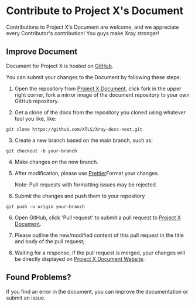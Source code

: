 # Contribute to Project X's Document

Contributions to Project X's Document are welcome, and we appreciate every Contributor's contribution! You guys make Xray stronger!

## Improve Document

Document for Project X is hosted on [GitHub](https://github.com/XTLS/Xray-docs-next).

You can submit your changes to the Document by following these steps:

1. Open the repository from [Project X Document](https://github.com/XTLS/Xray-docs-next), click fork in the upper right corner, fork a mirror image of the document repository to your own GitHub repository.

2. Get a clone of the docs from the repository you cloned using whatever tool you like, like:

```
git clone https://github.com/XTLS/Xray-docs-next.git
```

3. Create a new branch based on the main branch, such as:

```
git checkout -b your-branch
```

4. Make changes on the new branch.

5. After modification, please use [Prettier](https://prettier.io/docs/en/install.html)Format your changes.

   Note: Pull requests with formatting issues may be rejected.

6. Submit the changes and push them to your repository

```
git push -u origin your-branch
```

6. Open GitHub, click 'Pull request' to submit a pull request to [Project X Document](https://github.com/XTLS/Xray-docs-next).

7. Please outline the new/modified content of this pull request in the title and body of the pull request;

8. Waiting for a response, if the pull request is merged, your changes will be directly displayed on [Project X Document Website](https://xtls.github.io).

## Found Problems?

If you find an error in the document, you can improve the documentation or submit an issue.
